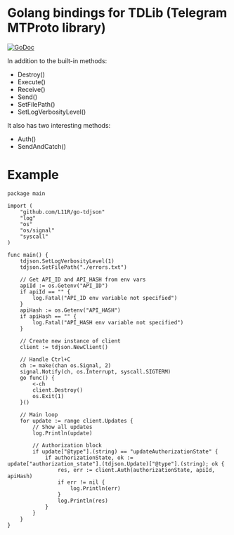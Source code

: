 # Golang bindings for TDLib (Telegram MTProto library)
[![GoDoc](https://godoc.org/github.com/L11R/go-tdjson?status.svg)](https://godoc.org/github.com/L11R/go-tdjson)

In addition to the built-in methods:
- Destroy()
- Execute()
- Receive()
- Send()
- SetFilePath()
- SetLogVerbosityLevel()

It also has two interesting methods:
- Auth()
- SendAndCatch()

# Example
```golang
package main

import (
	"github.com/L11R/go-tdjson"
	"log"
	"os"
	"os/signal"
	"syscall"
)

func main() {
	tdjson.SetLogVerbosityLevel(1)
	tdjson.SetFilePath("./errors.txt")

	// Get API_ID and API_HASH from env vars
	apiId := os.Getenv("API_ID")
	if apiId == "" {
		log.Fatal("API_ID env variable not specified")
	}
	apiHash := os.Getenv("API_HASH")
	if apiHash == "" {
		log.Fatal("API_HASH env variable not specified")
	}

	// Create new instance of client
	client := tdjson.NewClient()

	// Handle Ctrl+C
	ch := make(chan os.Signal, 2)
	signal.Notify(ch, os.Interrupt, syscall.SIGTERM)
	go func() {
		<-ch
		client.Destroy()
		os.Exit(1)
	}()

	// Main loop
	for update := range client.Updates {
		// Show all updates
		log.Println(update)

		// Authorization block
		if update["@type"].(string) == "updateAuthorizationState" {
			if authorizationState, ok := update["authorization_state"].(tdjson.Update)["@type"].(string); ok {
				res, err := client.Auth(authorizationState, apiId, apiHash)
				if err != nil {
					log.Println(err)
				}
				log.Println(res)
			}
		}
	}
}

```
